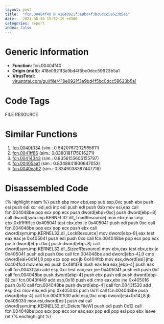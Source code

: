 ```yaml
---
layout: post
title:  "fcn.00404f40 @ 418e0921f3a9bd4f5bc0dcc59623b5a1"
date:   2021-08-30 15:52:19 +0300
categories: report
index: false
---
```


# Generic Information
- **Function:** fcn.00404f40
- **Origin (md5):** 418e0921f3a9bd4f5bc0dcc59623b5a1
- **VirusTotal:** [virustotal.com/gui/file/418e0921f3a9bd4f5bc0dcc59623b5a1][virustotal_ref]

# Code Tags
<span class="tag" id="FILE">FILE</span>
<span class="tag" id="RESOURCE">RESOURCE</span>


# Similar Functions

1. [fcn.0040f034][similar_1_ref] (sim.: 0.8420767202565611)
2. [fcn.0041ff86][similar_2_ref] (sim.: 0.8380181175016271)
3. [fcn.00414343][similar_3_ref] (sim.: 0.8356155605155797)
4. [fcn.00405aa1][similar_4_ref] (sim.: 0.8348841800647053)
5. [fcn.0040ea62][similar_5_ref] (sim.: 0.8346038387447716)


# Disassembled Code

{% highlight nasm %}
push ebp
mov ebp,esp
sub esp,0xc
push ebx
push esi
push edi
xor edi,edi
inc edi
push edi
push 0xb
mov esi,eax
call fcn.004048be
pop ecx
pop ecx
push dword[ebp+0xc]
push dword[ebp+8]
call dword[sym.imp.KERNEL32.dll_LoadResource]
mov ebx,eax
cmp ebx,0xffffffff
je 0x405041
test ebx,ebx
je 0x405041
push edi
push 0xc
call fcn.004048be
pop ecx
pop ecx
push ebx
call dword[sym.imp.KERNEL32.dll_LockResource]
mov dword[ebp-8],eax
test eax,eax
je 0x405041
push edi
push 0xd
call fcn.004048be
pop ecx
pop ecx
push dword[ebp+0xc]
push dword[ebp+8]
call dword[sym.imp.KERNEL32.dll_SizeofResource]
mov ebx,eax
test ebx,ebx
je 0x405041
push edi
push 0xe
call fcn.004048be
and dword[ebp-4],0
cmp dword[esi+0x14],8
pop ecx
pop ecx
jb 0x404fcb
mov eax,dword[esi]
jmp 0x404fcd
mov eax,esi
push 0x48fd78
push eax
lea eax,[ebp-4]
push eax
call fcn.0043f2ab
add esp,0xc
test eax,eax
jne 0x405041
push edi
push 0xf
call fcn.004048be
push dword[ebp-4]
push ebx
push edi
push dword[ebp-8]
call fcn.0043f449
add esp,0x18
push edi
cmp eax,ebx
jne 0x405016
push 0x10
call fcn.004048be
push dword[ebp-4]
call fcn.0043f530
add esp,0xc
mov eax,edi
jmp 0x405043
push 0x11
call fcn.004048be
push dword[ebp-4]
call fcn.0043f530
add esp,0xc
cmp dword[esi+0x14],8
jb 0x405030
mov esi,dword[esi]
push esi
call dword[sym.imp.KERNEL32.dll_DeleteFileW]
push edi
push 0x12
call fcn.004048be
pop ecx
pop ecx
xor eax,eax
pop edi
pop esi
pop ebx
leave 
ret 
{% endhighlight %}


[similar_1_ref]: /report/fcn.0040f034@b7a5b92638cb734d6411e4abb8a97a82
[similar_2_ref]: /report/fcn.0041ff86@de21a548b66aa6c0b17491b6a31e14fa
[similar_3_ref]: /report/fcn.00414343@6a695c8c50dfc99993406e2740c7c273
[similar_4_ref]: /report/fcn.00405aa1@e38ba004520fa1a86a35b63e8d5843ef
[similar_5_ref]: /report/fcn.0040ea62@d9409903542212823b7b4709144a636b
[virustotal_ref]: https://www.virustotal.com/gui/file/418e0921f3a9bd4f5bc0dcc59623b5a1